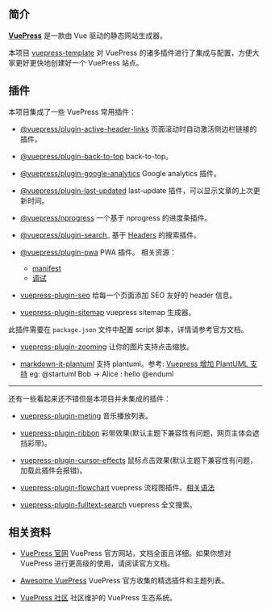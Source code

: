 ## 简介
[**VuePress**](https://vuepress.vuejs.org/zh/) 是一款由 Vue 驱动的静态网站生成器。

本项目 [vuepress-template](https://github.com/Seven-Steven/vuepress-template) 对 VuePress 的诸多插件进行了集成与配置，方便大家更好更快地创建好一个 VuePress 站点。

## 插件
本项目集成了一些 VuePress 常用插件：
- [@vuepress/plugin-active-header-links](https://vuepress.vuejs.org/zh/plugin/official/plugin-active-header-links.html)
页面滚动时自动激活侧边栏链接的插件。

- [@vuepress/plugin-back-to-top](https://vuepress.vuejs.org/zh/plugin/official/plugin-back-to-top.html)
back-to-top。

- [@vuepress/plugin-google-analytics](https://vuepress.vuejs.org/zh/plugin/official/plugin-google-analytics.html)
Google analytics 插件。

- [@vuepress/plugin-last-updated](https://vuepress.vuejs.org/zh/plugin/official/plugin-last-updated.html)
last-update 插件，可以显示文章的上次更新时间。

- [@vuepress/nprogress](https://vuepress.vuejs.org/zh/plugin/official/plugin-nprogress.html)
一个基于 nprogress 的进度条插件。

- [@vuepress/plugin-search](https://vuepress.vuejs.org/zh/plugin/official/plugin-search.html)_
基于 [Headers](https://vuepress.vuejs.org/zh/miscellaneous/glossary.html#headers) 的搜索插件。

- [@vuepress/plugin-pwa](https://vuepress.vuejs.org/zh/plugin/official/plugin-pwa.html)
PWA 插件。
相关资源：
  - [manifest](https://developer.mozilla.org/en-US/docs/Web/Manifest)
  - [调试](https://cloud.tencent.com/developer/article/1407619)

- [vuepress-plugin-seo](https://github.com/lorisleiva/vuepress-plugin-seo)
给每一个页面添加 SEO 友好的 header 信息。

- [vuepress-plugin-sitemap](https://github.com/ekoeryanto/vuepress-plugin-sitemap)
vuepress sitemap 生成器。

此插件需要在 `package.json` 文件中配置 script 脚本，详情请参考官方文档。

- [vuepress-plugin-zooming](https://vuepress-community.netlify.app/zh/plugins/zooming/)
让你的图片支持点击缩放。

- [markdown-it-plantuml](https://github.com/gmunguia/markdown-it-plantuml)
支持 plantuml。参考: [Vuepress 增加 PlantUML 支持](https://www.wkii.net/Tech/vuepress-add-plantUML-plugin.html)
eg: 
  @startuml
  Bob -> Alice : hello
  @enduml

---

还有一些看起来还不错但是本项目并未集成的插件：
- [vuepress-plugin-meting](https://github.com/moefyit/vuepress-plugin-meting)
音乐播放列表。

- [vuepress-plugin-ribbon](https://github.com/moefyit/vuepress-plugin-ribbon)
彩带效果(默认主题下兼容性有问题，网页主体会遮挡彩带)。

- [vuepress-plugin-cursor-effects](https://github.com/moefyit/vuepress-plugin-cursor-effects)
鼠标点击效果(默认主题下兼容性有问题，加载此插件会报错)。

- [vuepress-plugin-flowchart](https://github.com/ulivz/vuepress-plugin-flowchart)
vuepress 流程图插件。[相关语法](https://github.com/adrai/flowchart.js)

- [vuepress-plugin-fulltext-search](https://github.com/leo-buneev/vuepress-plugin-fulltext-search)
vuepress 全文搜索。

## 相关资料
- [VuePress 官网](https://vuepress.vuejs.org/zh/) 
  VuePress 官方网站，文档全面且详细。如果你想对 VuePress 进行更高级的使用，请阅读官方文档。

- [Awesome VuePress](https://github.com/vuepress/awesome-vuepress)
VuePress 官方收集的精选插件和主题列表。

- [VuePress 社区](https://vuepress-community.netlify.app/zh/)
社区维护的 VuePress 生态系统。